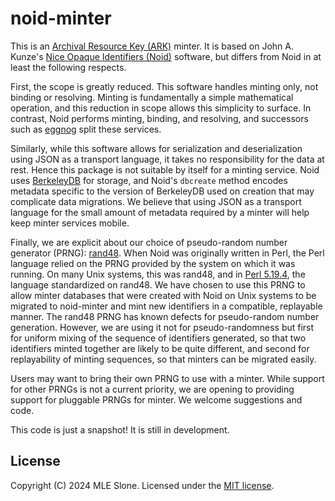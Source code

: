 noid-minter
===========

This is an [Archival Resource Key (ARK)](https://arks.org/about/) minter.
It is based on John A. Kunze's [Nice Opaque Identifiers (Noid)](https://legacy-n2t.n2t.net/e/noid.html)
software, but differs from Noid in at least the following respects.

First, the scope is greatly reduced. This software handles minting only, not
binding or resolving. Minting is fundamentally a simple mathematical operation,
and this reduction in scope allows this simplicity to surface. In contrast,
Noid performs minting, binding, and resolving, and successors such as 
[eggnog](https://github.com/CDLUC3/n2t-eggnog) split these services.

Similarly, while this software allows for serialization and deserialization
using JSON as a transport language, it takes no responsibility for the data
at rest. Hence this package is not suitable by itself for a minting service.
Noid uses [BerkeleyDB](https://www.oracle.com/database/technologies/related/berkeleydb.html)
for storage, and Noid's `dbcreate` method encodes metadata specific to the
version of BerkeleyDB used on creation that may complicate data migrations.
We believe that using JSON as a transport language for the small amount of
metadata required by a minter will help keep minter services mobile.

Finally, we are explicit about our choice of pseudo-random number generator (PRNG):
[rand48](https://pubs.opengroup.org/onlinepubs/9699919799/functions/drand48.html).
When Noid was originally written in Perl, the Perl language relied on the PRNG
provided by the system on which it was running. On many Unix systems, this was
rand48, and in [Perl 5.19.4](https://metacpan.org/release/SHAY/perl-5.19.4/view/pod/perldelta.pod#rand_now_uses_a_consistent_random_number_generator),
the language standardized on rand48. We have chosen to use this PRNG to allow minter
databases that were created with Noid on Unix systems to be migrated to
noid-minter and mint new identifiers in a compatible, replayable manner.
The rand48 PRNG has known defects for pseudo-random number generation. However,
we are using it not for pseudo-randomness but first for uniform mixing of the sequence
of identifiers generated, so that two identifiers minted together are likely to be
quite different, and second for replayability of minting sequences, so that minters
can be migrated easily.

Users may want to bring their own PRNG to use with a minter. While support for other
PRNGs is not a current priority, we are opening to providing support for pluggable
PRNGs for minter. We welcome suggestions and code.

This code is just a snapshot! It is still in development.

License
-------

Copyright (C) 2024 MLE Slone. Licensed under the [MIT license](LICENSE.md).
